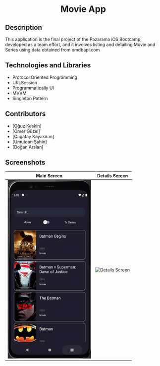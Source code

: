 <h1 align="center">
     Movie App
</h1>

## Description
<p>This application is the final project of the Pazarama iOS Bootcamp, developed as a team effort, and it involves listing and detailing Movie and Series using data obtained from omdbapi.com</p>

## Technologies and Libraries
- Protocol Oriented Programming
- URLSession
- Programmatically UI
- MVVM
- Singleton Pattern

## Contributors
- [Oğuz Keskin]
- [Ömer Güzel]
- [Çağatay Kayakıran]
- [Umutcan Şahin]
- [Doğan Arslan]


## Screenshots

| Main Screen | Details Screen |
| ----------- | ---------------- |
| <img src="https://github.com/ogzkesk/FilmApp/blob/master/resim1.png" width="270"> | ![Details Screen](resim2)
